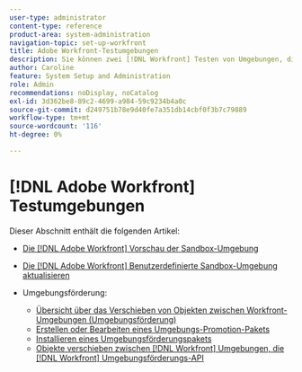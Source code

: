 ```yaml
---
user-type: administrator
content-type: reference
product-area: system-administration
navigation-topic: set-up-workfront
title: Adobe Workfront-Testumgebungen
description: Sie können zwei [!DNL Workfront] Testen von Umgebungen, die Ihre [!DNL Workfront] Produktionsumgebung. Die Vorschau-Sandbox wird jedes Wochenende von Workfront aktualisiert. Daten, die am Freitag zu Ihrer Live-Umgebung hinzugefügt wurden, werden am folgenden Montag in Ihrer Vorschau-Sandbox angezeigt. Die Sandbox für benutzerdefinierte Aktualisierungen ist eine separate Testumgebung, die von Ihnen manuell aktualisiert wird. Es fallen zusätzliche Kosten an, um die Sandbox "Benutzerdefinierte Aktualisierung"zu erhalten.
author: Caroline
feature: System Setup and Administration
role: Admin
recommendations: noDisplay, noCatalog
exl-id: 3d362be8-89c2-4699-a984-59c9234b4a0c
source-git-commit: d249751b78e9d40fe7a351db14cbf0f3b7c79889
workflow-type: tm+mt
source-wordcount: '116'
ht-degree: 0%

---
```


# [!DNL Adobe Workfront] Testumgebungen

Dieser Abschnitt enthält die folgenden Artikel:

* [Die [!DNL Adobe Workfront] Vorschau der Sandbox-Umgebung](../../../administration-and-setup/set-up-workfront/workfront-testing-environments/wf-preview-sandbox-environment.md)
* [Die [!DNL Adobe Workfront] Benutzerdefinierte Sandbox-Umgebung aktualisieren](../../../administration-and-setup/set-up-workfront/workfront-testing-environments/wf-custom-refresh-sandbox-environment.md)
* Umgebungsförderung:

   * [Übersicht über das Verschieben von Objekten zwischen Workfront-Umgebungen (Umgebungsförderung)](/help/quicksilver/administration-and-setup/set-up-workfront/workfront-testing-environments/environment-promotion-in-wf.md)
   * [Erstellen oder Bearbeiten eines Umgebungs-Promotion-Pakets](/help/quicksilver/administration-and-setup/set-up-workfront/workfront-testing-environments/environment-promotion-create-package.md)
   * [Installieren eines Umgebungsförderungspakets](/help/quicksilver/administration-and-setup/set-up-workfront/workfront-testing-environments/environment-promotion-install-package.md)
   * [Objekte verschieben zwischen [!DNL Workfront] Umgebungen, die [!DNL Workfront] Umgebungsförderungs-API](/help/quicksilver/administration-and-setup/set-up-workfront/workfront-testing-environments/environment-promotion.md)
